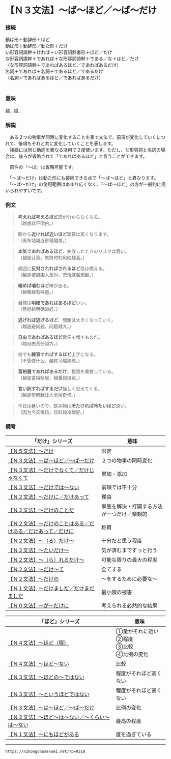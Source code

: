 # 【Ｎ３文法】～ば～ほど／～ば～だけ

### 接続

動ば形＋動辞形＋ほど  
動ば形＋動辞形／動た形＋だけ  
い形容詞語幹＋ければ＋い形容詞辞書形＋ほど／だけ  
な形容詞語幹＋であれば＋な形容詞語幹＋である／な＋ほど／だけ  
（な形容詞語幹＋であればあるほど／であればあるだけ）  
名詞＋であれば＋名詞＋であるほど／であるだけ  
（名詞＋であればあるほど／であればあるだけ）  
　

### 意味

越…越…
 
### 解説

　ある２つの物事が同時に変化することを表す文法で、前項が変化していくにつれて、後項もそれと共に変化していくことを表します。  
　接続には同じ動詞を異なる活用で２度使います。ただし、な形容詞と名詞の場合は、後ろが省略されて「であればあるほど」と言うことができます。

　前件の「～ば」は省略可能です。

　「～ば～だけ」は動た形にも接続できる点で「～ば～ほど」と異なります。  
　「～ば～だけ」の使用範囲はあまり広くなく、「～ば～ほど」の方が一般的に用いられやすいです。
 
 ### 例文
 
>**考えれば考えるほど**訳が分からなくなる。  
（越想越不明白。）  

>駅から**近ければ近いほど**家賃は高くなります。  
（离车站越近房租越贵。）  

>**本気であればあるほど**、失敗したときのリスクは高い。  
（越是认真，失败时的风险越高。）  

>周囲に**反対されればされるほど**恋は燃える。  
（越是被周围人反对，恋情就越燃起。）  

>**噛めば噛むほど**味が出る。  
（越嚼越有味道。）  

>目標は**明確であればあるほど**いい。  
（目标越明确越好。）  

>**逃げれば逃げるほど**、問題は大きくなっていく。  
（越逃避问题，问题越大。）  

>**自由であればあるほど**責任も増すものだ。  
（越自由责任越大。）  

>何でも**練習すればするほど**上手になる。  
（不管做什么，越练习越熟练。）  

>**富裕層であればあるだけ**、投資を重視している。  
（越是富裕阶层，越重视投资。）  

>**言い訳すればするだけ**怪しく思えてくる。  
（越是辩解越让人觉得奇怪。）  

>今日は暑いので、飲み物は**冷たければ冷たいほど**良い。  
（因为今天很热，饮料越冷越好。）

 
### 備考

| 「だけ」シリーズ                                                                   | 意味                                       |
| ---------------------------------------------------------------------------------- | ------------------------------------------ |
| [【Ｎ５文法】～だけ](https://nihongonosensei.net/?p=20293)                         | 限定                                       |
| [【Ｎ３文法】～ば～ほど／～ば～だけ](https://nihongonosensei.net/?p=9310)          | ２つの物事の同時変化                       |
| [【Ｎ３文法】～だけでなくて／だけじゃなくて](https://nihongonosensei.net/?p=13150) | 累加・添加                                 |
| [【Ｎ３文法】～だけでは～ない](https://nihongonosensei.net/?p=8274)                | 前項では不十分                             |
| [【Ｎ２文法】～だけに／だけあって](https://nihongonosensei.net/?p=7907)            | 理由                                       |
| [【Ｎ２文法】～だけのことだ](https://nihongonosensei.net/?p=20290)                 | 事態を解決・打開する方法が一つだけ／楽観的 |
|[【Ｎ２文法】～だけのことはある／だけある／だけあって／だけに](https://nihongonosensei.net/?p=7905)|称賛|
|[【Ｎ２文法】～（る）だけ～](https://nihongonosensei.net/?p=20278)|十分だと思う程度|
|[【Ｎ２文法】～たいだけ～](https://nihongonosensei.net/?p=20280)|気が済むまでずっと行う|
|[【Ｎ２文法】～（ら）れるだけ～](https://nihongonosensei.net/?p=20282)|可能な限りの最大の程度|
|[【Ｎ２文法】～だけ～て](https://nihongonosensei.net/?p=20284)|全てする|
|[【Ｎ２文法】～だけの](https://nihongonosensei.net/?p=20288)|～をするために必要な～|
|[【Ｎ１文法】～だけましだ／だけまだましだ](https://nihongonosensei.net/?p=13456)|最小限の被害|
|[【Ｎ０文法】～が～だけに](https://nihongonosensei.net/?p=20286)|考えられる必然的な結果|

| 「ほど」シリーズ                                                 | 意味                                             |
| ---------------------------------------------------------------- | ------------------------------------------------ |
| [【Ｎ４文法】～ほど（程）](https://nihongonosensei.net/?p=22471) | ①量がそれに近い<br>②程度<br>③比較<br>④比例の変化 |
|[【Ｎ４文法】～ほど～ない](https://nihongonosensei.net/?p=22473)| 比較                                             |
|[【Ｎ３文法】～ほどの～ではない](https://nihongonosensei.net/?p=22476)| 程度がそれほど高くない                           |
|[【Ｎ３文法】～というほどではない](https://nihongonosensei.net/?p=22479)| 程度がそれほど高くない                           |
|[【Ｎ３文法】～ば～ほど／～ば～だけ](https://nihongonosensei.net/?p=9310)| 比例の変化                                       |
|[【Ｎ２文法】～ほど～は～ない／～くらい～は～ない](https://nihongonosensei.net/?p=22388)| 最高の程度                                       |
|[【Ｎ１文法】～にもほどがある](https://nihongonosensei.net/?p=14072)|度を過ぎている|


---
`https://nihongonosensei.net/?p=9310`